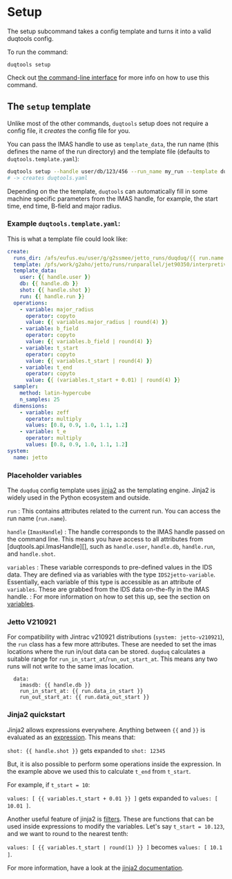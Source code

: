 # Setup

The setup subcommand takes a config template and turns it into a valid duqtools config.

To run the command:

`duqtools setup`

Check out [the command-line interface](../command-line-interface.md#setup) for more info on how to use this command.

## The `setup` template

Unlike most of the other commands, `duqtools` setup does not require a config file, it *creates* the config file for you.

You can pass the IMAS handle to use as `template_data`, the run name (this defines the name of the run directory) and the template file (defaults to `duqtools.template.yaml`):

```bash
duqtools setup --handle user/db/123/456 --run_name my_run --template duqtools.template.yaml
# -> creates duqtools.yaml
```

Depending on the the template, `duqtools` can automatically fill in some machine specific parameters from the IMAS handle, for example, the start time, end time, B-field and major radius.

### Example `duqtools.template.yaml`:

This is what a template file could look like:

```yaml title="duqtools.template.yaml"
create:
  runs_dir: /afs/eufus.eu/user/g/g2ssmee/jetto_runs/duqduq/{{ run.name }}
  template: /pfs/work/g2aho/jetto/runs/runparallel/jet90350/interpretive_esco02/
  template_data:
    user: {{ handle.user }}
    db: {{ handle.db }}
    shot: {{ handle.shot }}
    run: {{ handle.run }}
  operations:
    - variable: major_radius
      operator: copyto
      value: {{ variables.major_radius | round(4) }}
    - variable: b_field
      operator: copyto
      value: {{ variables.b_field | round(4) }}
    - variable: t_start
      operator: copyto
      value: {{ variables.t_start | round(4) }}
    - variable: t_end
      operator: copyto
      value: {{ (variables.t_start + 0.01) | round(4) }}
  sampler:
    method: latin-hypercube
    n_samples: 25
  dimensions:
    - variable: zeff
      operator: multiply
      values: [0.8, 0.9, 1.0, 1.1, 1.2]
    - variable: t_e
      operator: multiply
      values: [0.8, 0.9, 1.0, 1.1, 1.2]
system:
  name: jetto
```


### Placeholder variables

The `duqduq` config template uses [jinja2](https://jinja.palletsprojects.com/en/latest/) as the templating engine. Jinja2 is widely used in the Python ecosystem and outside.

`run`
: This contains attributes related to the current run. You can access the run name (`run.name`).

`handle` (`ImasHandle`)
: The handle corresponds to the IMAS handle passed on the command line. This means you have access to all attributes from [duqtools.api.ImasHandle][], such as `handle.user`, `handle.db`, `handle.run`, and `handle.shot`.

`variables`
: These variable corresponds to pre-defined values in the IDS data. They are defined via as variables with the type `IDS2jetto-variable`. Essentially, each variable of this type is accessible as an attribute of `variables`. These are grabbed from the IDS data on-the-fly in the IMAS handle.
: For more information on how to set this up, see the section on [variables](../../variables/#ids2jetto-variables).

### Jetto V210921

For compatibility with Jintrac v210921 distributions (`system: jetto-v210921`), the `run` class has a few more attributes. These are needed to set the imas locations where the run in/out data can be stored. `duqduq` calculates a suitable range for `run_in_start_at`/`run_out_start_at`. This means any two runs will not write to the same imas location.

```
  data:
    imasdb: {{ handle.db }}
    run_in_start_at: {{ run.data_in_start }}
    run_out_start_at: {{ run.data_out_start }}
```

### Jinja2 quickstart

Jinja2 allows expressions everywhere. Anything between `{{` and  `}}` is evaluated as an [expression](https://jinja.palletsprojects.com/en/latest/templates/#expressions). This means that:

`shot: {{ handle.shot }}` gets expanded to `shot: 12345`

But, it is also possible to perform some operations inside the expression. In the example above we used this to calculate `t_end` from `t_start`.

For example, if `t_start = 10`:

`values: [ {{ variables.t_start + 0.01 }} ]` gets expanded to `values: [ 10.01 ]`.

Another useful feature of jinja2 is [filters](https://jinja.palletsprojects.com/en/latest/templates/#builtin-filters). These are functions that can be used inside expressions to modify the variables. Let's say `t_start = 10.123`, and we want to round to the nearest tenth:

`values: [ {{ variables.t_start | round(1) }} ]` becomes `values: [ 10.1 ]`.

For more information, have a look at the [jinja2 documentation](https://jinja.palletsprojects.com/en/latest/).
